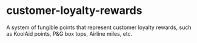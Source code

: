# customer-loyalty-rewards
A system of fungible points that represent customer loyalty rewards, such as KoolAid points, P&amp;G box tops, Airline miles, etc.
